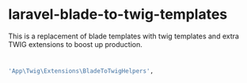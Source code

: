 # laravel-blade-to-twig-templates
This is a replacement of blade templates with twig templates and extra TWIG extensions to boost up production.

# 

```bash
'App\Twig\Extensions\BladeToTwigHelpers',
```
